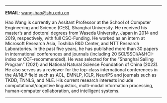 
---

**EMAIL**: <wang-hao@shu.edu.cn>

Hao Wang is currently an Assitant Professor at the School of Computer Engineering and Science (CES), Shanghai University. He received his master’s and doctoral degrees from Waseda University, Japan in 2014 and 2019, respectively, with full CSC-Funding. He worked as an intern at Microsoft Research Asia, Toshiba R&D Center, and NTT Research Laboratories. In the past five years, he has published more than 30 papers in international conferences and journals (including 20 SCI/SSCI/A&HCI-index or CCF-recommended). He was selected for the “Shanghai Sailing Program” (2021) and National Natural Science Foundation of China (2023). He also serves as a reviewer for the top-class international conferences in the AI/NLP field such as ACL, EMNLP, ICLR, NeurIPS and journals such as TKDD, TNNLS, and NLE. His current research interests include computational/cognitive linguistics, multi-modal information processing, human-computer collaboration, and intelligent systems.

---
